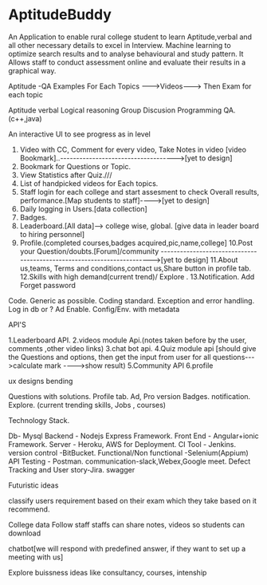 # AptitudeBuddy
An Application to enable rural college student to learn Aptitude,verbal and all other necessary details to excel in Interview.
Machine learning to optimize search results and to analyse behavioural and study pattern.
It Allows staff to conduct assessment online and evaluate their results in a graphical way.


Aptitude -QA Examples For Each Topics --->Videos---> Then Exam for each topic

Aptitude
verbal
Logical reasoning
Group Discusion 
Programming QA.(c++,java)

An interactive UI to see progress as in level

1. Video with CC, Comment for every video, Take Notes in video [video Bookmark]..------------------------------------>[yet to design]
2. Bookmark for Questions or Topic.
3. View Statistics after Quiz.///
4. List of handpicked videos for Each topics.
5. Staff login for each college and start assesment to check Overall results, performance.[Map students to staff]---->[yet to design]
6. Daily logging in Users.[data collection]
7. Badges.
8. Leaderboard.[All data]--> college wise, global. [give data in leader board to hiring personnel]
9. Profile.(completed courses,badges acquired,pic,name,college]
10.Post your Question/doubts.[Forum]/community ----------------------------------------------------------------------->[yet to design]
11.About us,teams, Terms and conditions,contact us,Share button in profile tab.
12.Skills with high demand(current trend)/ Explore .
13.Notification.
Add Forget password

Code.
Generic as possible.
Coding standard.
Exception and error handling.
Log in db or ? 
Ad Enable.
Config/Env.
with metadata

API'S


1.Leaderboard API.
2.videos module Api.(notes taken before by the user, comments ,other video links)
3.chat bot api.
4.Quiz module api [should give the Questions and options, then get the input from user for all questions--->calculate mark ---->show result)
5.Community API
6.profile



ux designs bending

Questions with solutions.
Profile tab.
Ad, Pro version
Badges.
notification.
Explore. (current trending skills, Jobs , courses)

Technology Stack.


Db- Mysql
Backend - Nodejs Express Framework.
Front End - Angular+ionic Framework.
Server - Heroku, AWS for Deployment.
CI Tool - Jenkins.
version control -BitBucket.
Functional/Non functional -Selenium(Appium)
API Testing - Postman.
communication-slack,Webex,Google meet.
Defect Tracking and User story-Jira.
swagger



Futuristic ideas

classify users requirement based on their exam which they take based on it recommend.

College data
Follow staff
staffs can share notes, videos so students can download

chatbot[we will respond with predefined answer, if they want to set up a meeting with us]

Explore
buissness ideas like consultancy, courses, intenship
